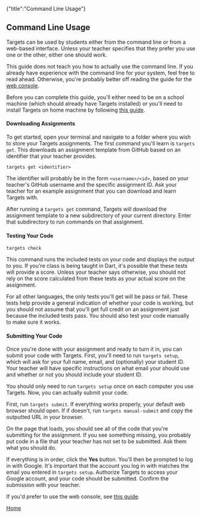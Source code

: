 {"title":"Command Line Usage"}
## Command Line Usage

Targets can be used by students either from the command line or from a web-based interface. Unless your teacher specifies that they prefer you use one or the other, either one should work.

This guide does not teach you how to actually use the command line. If you already have experience with the command line for your system, feel free to read ahead. Otherwise, you're probably better off reading the guide for the [web console](webconsole.html).

Before you can complete this guide, you'll either need to be on a school machine (which should already have Targets installed) or you'll need to install Targets on home machine by following [this guide](installation.html). 

#### Downloading Assignments ####

To get started, open your terminal and navigate to a folder where you wish to store your Targets assignments. The first command you'll learn is `targets get`. This downloads an assignment template from GitHub based on an identifier that your teacher provides.

    targets get <identifier>

The identifier will probably be in the form `<username>/<id>`, based on your teacher's GitHub username and the specific assignment ID. Ask your teacher for an example assignment that you can download and learn Targets with.

After running a `targets get` command, Targets will download the assignment template to a new subdirectory of your current directory. Enter that subdirectory to run commands on that assignment.

#### Testing Your Code ####

    targets check

This command runs the included tests on your code and displays the output to you. If you're class is being taught in Dart, it's possible that these tests will provide a score. Unless your teacher says otherwise, you should not rely on the score calculated from these tests as your actual score on the assignment.

For all other languages, the only tests you'll get will be pass or fail. These tests help provide a general indication of whether your code is working, but you should not assume that you'll get full credit on an assignment just because the included tests pass. You should also test your code manually to make sure it works.

#### Submitting Your Code ####

Once you're done with your assignment and ready to turn it in, you can submit your code with Targets. First, you'll need to run `targets setup`, which will ask for your full name, email, and (optionally) your student ID. Your teacher will have specific instructions on what email your should use and whether or not you should include your student ID.

You should only need to run `targets setup` once on each computer you use Targets. Now, you can actually submit your code.

First, run `targets submit`. If everything works properly, your default web browser should open. If if doesn't, run `targets manual-submit` and copy the outputted URL in your browser.

On the page that loads, you should see all of the code that you're submitting for the assignment. If you see something missing, you probably put code in a file that your teacher has not set to be submitted. Ask them what you should do.

If everything is in order, click the **Yes** button. You'll then be prompted to log in with Google. It's important that the account you log in with matches the email you entered in `targets setup`. Authorize Targets to access your Google account, and your code should be submitted. Confirm the submission with your teacher.

If you'd prefer to use the web console, see [this guide](webconsole.html).

[Home](index.html)

